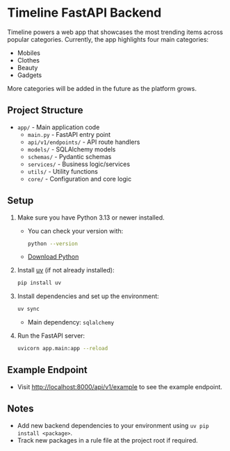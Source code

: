 # Timeline FastAPI Backend

Timeline powers a web app that showcases the most trending items across popular categories. Currently, the app highlights four main categories:

- Mobiles
- Clothes
- Beauty
- Gadgets

More categories will be added in the future as the platform grows.

## Project Structure

- `app/` - Main application code
  - `main.py` - FastAPI entry point
  - `api/v1/endpoints/` - API route handlers
  - `models/` - SQLAlchemy models
  - `schemas/` - Pydantic schemas
  - `services/` - Business logic/services
  - `utils/` - Utility functions
  - `core/` - Configuration and core logic

## Setup

1. Make sure you have Python 3.13 or newer installed.
   - You can check your version with:
     ```sh
     python --version
     ```
   - [Download Python](https://www.python.org/downloads/)

2. Install [uv](https://github.com/astral-sh/uv) (if not already installed):
   ```sh
   pip install uv
   ```

3. Install dependencies and set up the environment:
   ```sh
   uv sync
   ```
   - Main dependency: `sqlalchemy`

4. Run the FastAPI server:
   ```sh
   uvicorn app.main:app --reload
   ```

## Example Endpoint

- Visit [http://localhost:8000/api/v1/example](http://localhost:8000/api/v1/example) to see the example endpoint.

## Notes
- Add new backend dependencies to your environment using `uv pip install <package>`.
- Track new packages in a rule file at the project root if required.
